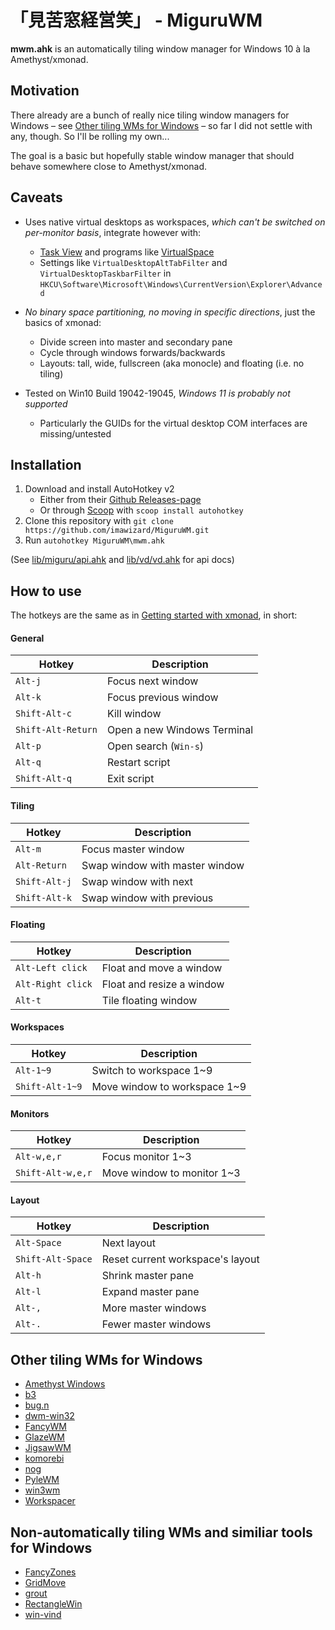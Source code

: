 # 「見苦窓経営笑」 - MiguruWM

**mwm.ahk** is an automatically tiling window manager for Windows 10 à la Amethyst/xmonad.

## Motivation

There already are a bunch of really nice tiling window managers for Windows – see [Other tiling WMs for Windows](#other-tiling-wms-for-windows) – so far I did not settle with any, though. So I'll be rolling my own...

The goal is a basic but hopefully stable window manager that should behave somewhere close to Amethyst/xmonad.

## Caveats

- Uses native virtual desktops as workspaces, *which can't be switched on per-monitor basis*, integrate however with:
    - [Task View](https://support.microsoft.com/en-us/windows/get-more-done-with-multitasking-in-windows-b4fa0333-98f8-ef43-e25c-06d4fb1d6960) and programs like [VirtualSpace](https://github.com/newlooper/VirtualSpace)
    - Settings like `VirtualDesktopAltTabFilter` and `VirtualDesktopTaskbarFilter` in `HKCU\Software\Microsoft\Windows\CurrentVersion\Explorer\Advanced`

- *No binary space partitioning, no moving in specific directions*, just the basics of xmonad:
    - Divide screen into master and secondary pane
    - Cycle through windows forwards/backwards
    - Layouts: tall, wide, fullscreen (aka monocle) and floating (i.e. no tiling)

- Tested on Win10 Build 19042-19045, *Windows 11 is probably not supported*
    - Particularly the GUIDs for the virtual desktop COM interfaces are missing/untested

## Installation

1. Download and install AutoHotkey v2
    - Either from their [Github Releases-page](https://github.com/Lexikos/AutoHotkey_L/tags)
    - Or through [Scoop](https://scoop.sh) with `scoop install autohotkey`
2. Clone this repository with `git clone https://github.com/imawizard/MiguruWM.git`
3. Run `autohotkey MiguruWM\mwm.ahk`

(See [lib/miguru/api.ahk](lib/miguru/api.ahk) and [lib/vd/vd.ahk](lib/vd/vd.ahk#L134) for api docs)

## How to use

The hotkeys are the same as in [Getting started with xmonad](https://xmonad.org/tour.html), in short:

#### General
Hotkey|Description
--|--
`Alt-j`|Focus next window
`Alt-k`|Focus previous window
`Shift-Alt-c`|Kill window
`Shift-Alt-Return`|Open a new Windows Terminal
`Alt-p`|Open search (`Win-s`)
`Alt-q`|Restart script
`Shift-Alt-q`|Exit script

#### Tiling
Hotkey|Description
--|--
`Alt-m`|Focus master window
`Alt-Return`|Swap window with master window
`Shift-Alt-j`|Swap window with next
`Shift-Alt-k`|Swap window with previous

#### Floating
Hotkey|Description
--|--
`Alt-Left click`|Float and move a window
`Alt-Right click`|Float and resize a window
`Alt-t`|Tile floating window

#### Workspaces
Hotkey|Description
--|--
`Alt-1~9`|Switch to workspace 1~9
`Shift-Alt-1~9`|Move window to workspace 1~9

#### Monitors
Hotkey|Description
--|--
`Alt-w,e,r`|Focus monitor 1~3
`Shift-Alt-w,e,r`|Move window to monitor 1~3

#### Layout
Hotkey|Description
--|--
`Alt-Space`|Next layout
`Shift-Alt-Space`|Reset current workspace's layout
`Alt-h`|Shrink master pane
`Alt-l`|Expand master pane
`Alt-,`|More master windows
`Alt-.`|Fewer master windows

## Other tiling WMs for Windows

- [Amethyst Windows](https://github.com/glsorre/amethystwindows)
- [b3](https://github.com/ritschmaster/b3)
- [bug.n](https://github.com/fuhsjr00/bug.n)
- [dwm-win32](https://github.com/prabirshrestha/dwm-win32)
- [FancyWM](https://github.com/FancyWM/fancywm)
- [GlazeWM](https://github.com/lars-berger/GlazeWM)
- [JigsawWM](https://github.com/klesh/JigsawWM)
- [komorebi](https://github.com/LGUG2Z/komorebi)
- [nog](https://github.com/TimUntersberger/nog)
- [PyleWM](https://github.com/GGLucas/PyleWM)
- [win3wm](https://github.com/McYoloSwagHam/win3wm)
- [Workspacer](https://github.com/workspacer/workspacer)

## Non-automatically tiling WMs and similiar tools for Windows

- [FancyZones](https://docs.microsoft.com/en-us/windows/powertoys/fancyzones)
- [GridMove](https://github.com/jgpaiva/GridMove)
- [grout](https://github.com/tarkah/grout)
- [RectangleWin](https://github.com/ahmetb/RectangleWin)
- [win-vind](https://github.com/pit-ray/win-vind)

<!-- vim: set tw=0 wrap ts=4 sw=4 et: -->
